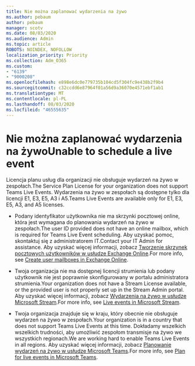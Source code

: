 ```yaml
---
title: Nie można zaplanować wydarzenia na żywo
ms.author: pebaum
author: pebaum
manager: scotv
ms.date: 08/03/2020
ms.audience: Admin
ms.topic: article
ROBOTS: NOINDEX, NOFOLLOW
localization_priority: Priority
ms.collection: Adm_O365
ms.custom:
- "6139"
- "9000208"
ms.openlocfilehash: e898e6dc0e779735b104cd5f304fc9e438b2f9b4
ms.sourcegitcommit: c32ccdd6e87964f01a56d9a36070e4571ebf1ab1
ms.translationtype: MT
ms.contentlocale: pl-PL
ms.lasthandoff: 08/03/2020
ms.locfileid: "46555635"
---
```

# <a name="unable-to-schedule-a-live-event"></a><span data-ttu-id="dc9d3-102">Nie można zaplanować wydarzenia na żywo</span><span class="sxs-lookup"><span data-stu-id="dc9d3-102">Unable to schedule a live event</span></span>

<span data-ttu-id="dc9d3-103">Licencja planu usług dla organizacji nie obsługuje wydarzeń na żywo w zespołach.</span><span class="sxs-lookup"><span data-stu-id="dc9d3-103">The Service Plan License for your organization does not support Teams Live Events.</span></span> <span data-ttu-id="dc9d3-104">Wydarzenia na żywo w zespołach są dostępne tylko dla licencji E1, E3, E5, A3 i A5.</span><span class="sxs-lookup"><span data-stu-id="dc9d3-104">Teams Live Events are available only for E1, E3, E5, A3, and A5 licenses.</span></span>

- <span data-ttu-id="dc9d3-105">Podany identyfikator użytkownika nie ma skrzynki pocztowej online, która jest wymagana do planowania wydarzeń na żywo w zespołach.</span><span class="sxs-lookup"><span data-stu-id="dc9d3-105">The user ID provided does not have an online mailbox, which is required for Teams Live Event scheduling.</span></span> <span data-ttu-id="dc9d3-106">Aby uzyskać pomoc, skontaktuj się z administratorem IT.</span><span class="sxs-lookup"><span data-stu-id="dc9d3-106">Contact your IT Admin for assistance.</span></span> <span data-ttu-id="dc9d3-107">Aby uzyskać więcej informacji, zobacz [Tworzenie skrzynek pocztowych użytkowników w usłudze Exchange Online](https://docs.microsoft.com/exchange/recipients-in-exchange-online/create-user-mailboxes).</span><span class="sxs-lookup"><span data-stu-id="dc9d3-107">For more info, see [Create user mailboxes in Exchange Online](https://docs.microsoft.com/exchange/recipients-in-exchange-online/create-user-mailboxes).</span></span>

- <span data-ttu-id="dc9d3-108">Twoja organizacja nie ma dostępnej licencji strumienia lub podany użytkownik nie jest poprawnie skonfigurowany w portalu administratora strumienia.</span><span class="sxs-lookup"><span data-stu-id="dc9d3-108">Your organization does not have a Stream License available, or the provided user is not properly set up in the Stream Admin portal.</span></span> <span data-ttu-id="dc9d3-109">Aby uzyskać więcej informacji, zobacz [Wydarzenia na żywo w usłudze Microsoft Stream](https://docs.microsoft.com/stream/live-event-overview).</span><span class="sxs-lookup"><span data-stu-id="dc9d3-109">For more info, see [Live events in Microsoft Stream](https://docs.microsoft.com/stream/live-event-overview).</span></span>

- <span data-ttu-id="dc9d3-110">Twoja organizacja znajduje się w kraju, który obecnie nie obsługuje wydarzeń na żywo w zespołach.</span><span class="sxs-lookup"><span data-stu-id="dc9d3-110">Your organization is in a country that does not support Teams Live Events at this time.</span></span> <span data-ttu-id="dc9d3-111">Dokładamy wszelkich wszelkich trudności, aby umożliwić zespołom transmisje na żywo we wszystkich regionach.</span><span class="sxs-lookup"><span data-stu-id="dc9d3-111">We are working hard to enable Teams Live Events in all regions.</span></span> <span data-ttu-id="dc9d3-112">Aby uzyskać więcej informacji, zobacz [Planowanie wydarzeń na żywo w usłudze Microsoft Teams](https://docs.microsoft.com/microsoftteams/teams-live-events/plan-for-teams-live-events).</span><span class="sxs-lookup"><span data-stu-id="dc9d3-112">For more info, see [Plan for live events in Microsoft Teams](https://docs.microsoft.com/microsoftteams/teams-live-events/plan-for-teams-live-events).</span></span>